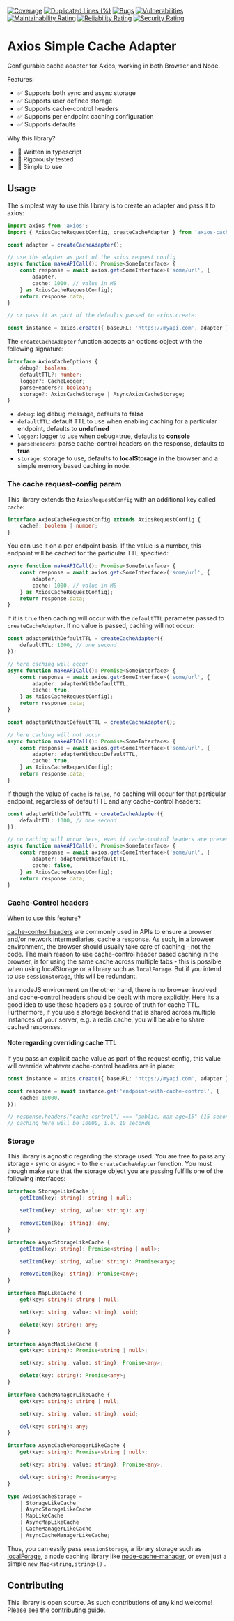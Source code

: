 [![Coverage](https://sonarcloud.io/api/project_badges/measure?project=Goldziher_axios-cache&metric=coverage)](https://sonarcloud.io/summary/new_code?id=Goldziher_axios-cache)
[![Duplicated Lines (%)](https://sonarcloud.io/api/project_badges/measure?project=Goldziher_axios-cache&metric=duplicated_lines_density)](https://sonarcloud.io/summary/new_code?id=Goldziher_axios-cache)
[![Bugs](https://sonarcloud.io/api/project_badges/measure?project=Goldziher_axios-cache&metric=bugs)](https://sonarcloud.io/summary/new_code?id=Goldziher_axios-cache)
[![Vulnerabilities](https://sonarcloud.io/api/project_badges/measure?project=Goldziher_axios-cache&metric=vulnerabilities)](https://sonarcloud.io/summary/new_code?id=Goldziher_axios-cache)
[![Maintainability Rating](https://sonarcloud.io/api/project_badges/measure?project=Goldziher_axios-cache&metric=sqale_rating)](https://sonarcloud.io/summary/new_code?id=Goldziher_axios-cache)
[![Reliability Rating](https://sonarcloud.io/api/project_badges/measure?project=Goldziher_axios-cache&metric=reliability_rating)](https://sonarcloud.io/summary/new_code?id=Goldziher_axios-cache)
[![Security Rating](https://sonarcloud.io/api/project_badges/measure?project=Goldziher_axios-cache&metric=security_rating)](https://sonarcloud.io/summary/new_code?id=Goldziher_axios-cache)

# Axios Simple Cache Adapter

Configurable cache adapter for Axios, working in both Browser and Node.

Features:

-   ✅ Supports both sync and async storage
-   ✅ Supports user defined storage
-   ✅ Supports cache-control headers
-   ✅ Supports per endpoint caching configuration
-   ✅ Supports defaults

Why this library?

-   💯 Written in typescript
-   💯 Rigorously tested
-   💯 Simple to use

## Usage

The simplest way to use this library is to create an adapter and pass it to axios:

```typescript
import axios from 'axios';
import { AxiosCacheRequestConfig, createCacheAdapter } from 'axios-cache';

const adapter = createCacheAdapter();

// use the adapter as part of the axios request config
async function makeAPICall(): Promise<SomeInterface> {
    const response = await axios.get<SomeInterface>('some/url', {
        adapter,
        cache: 1000, // value in MS
    } as AxiosCacheRequestConfig);
    return response.data;
}

// or pass it as part of the defaults passed to axios.create:

const instance = axios.create({ baseURL: 'https://myapi.com', adapter });
```

The `createCacheAdapter` function accepts an options object with the following signature:

```typescript
interface AxiosCacheOptions {
    debug?: boolean;
    defaultTTL?: number;
    logger?: CacheLogger;
    parseHeaders?: boolean;
    storage?: AxiosCacheStorage | AsyncAxiosCacheStorage;
}
```

-   `debug`: log debug message, defaults to **false**
-   `defaultTTL`: default TTL to use when enabling caching for a particular endpoint, defaults to **undefined**
-   `logger`: logger to use when debug=true, defaults to **console**
-   `parseHeaders`: parse cache-control headers on the response, defaults to **true**
-   `storage`: storage to use, defaults to **localStorage** in the browser and a simple memory based caching in node.

### The cache request-config param

This library extends the `AxiosRequestConfig` with an additional key called `cache`:

```typescript
interface AxiosCacheRequestConfig extends AxiosRequestConfig {
    cache?: boolean | number;
}
```

You can use it on a per endpoint basis. If the value is a number, this endpoint will be cached for the particular TTL
specified:

```typescript
async function makeAPICall(): Promise<SomeInterface> {
    const response = await axios.get<SomeInterface>('some/url', {
        adapter,
        cache: 1000, // value in MS
    } as AxiosCacheRequestConfig);
    return response.data;
}
```

If it is `true` then caching will occur with the `defaultTTL` parameter passed to `createCacheAdapter`. If no value is
passed, caching will not occur:

```typescript
const adapterWithDefaultTTL = createCacheAdapter({
    defaultTTL: 1000, // one second
});

// here caching will occur
async function makeAPICall(): Promise<SomeInterface> {
    const response = await axios.get<SomeInterface>('some/url', {
        adapter: adapterWithDefaultTTL,
        cache: true,
    } as AxiosCacheRequestConfig);
    return response.data;
}

const adapterWithoutDefaultTTL = createCacheAdapter();

// here caching will not occur
async function makeAPICall(): Promise<SomeInterface> {
    const response = await axios.get<SomeInterface>('some/url', {
        adapter: adapterWithoutDefaultTTL,
        cache: true,
    } as AxiosCacheRequestConfig);
    return response.data;
}
```

If though the value of `cache` is `false`, no caching will occur for that particular endpoint, regardless of defaultTTL
and any cache-control headers:

```typescript
const adapterWithDefaultTTL = createCacheAdapter({
    defaultTTL: 1000, // one second
});

// no caching will occur here, even if cache-control headers are present
async function makeAPICall(): Promise<SomeInterface> {
    const response = await axios.get<SomeInterface>('some/url', {
        adapter: adapterWithDefaultTTL,
        cache: false,
    } as AxiosCacheRequestConfig);
    return response.data;
}
```

### Cache-Control headers

When to use this feature?

[cache-control headers](https://developer.mozilla.org/en-US/docs/Web/HTTP/Headers/Cache-Control) are commonly used in
APIs to ensure a browser and/or network intermediaries, cache a response. As such, in a browser environment, the browser
should usually take care of caching - not the code. The main reason to use cache-control header based caching in the
browser, is for using the same cache across multiple tabs - this is possible when using localStorage or a library such
as `localForage`. But if you intend to use `sessionStorage`, this will be redundant.

In a nodeJS environment on the other hand, there is no browser involved and cache-control headers should be dealt with
more explicitly. Here its a good idea to use these headers as a source of truth for cache TTL. Furthermore, if you use a
storage backend that is shared across multiple instances of your server, e.g. a redis cache, you will be able to share
cached responses.

#### Note regarding overriding cache TTL

If you pass an explicit cache value as part of the request config, this value will override whatever cache-control
headers are in place:

```typescript
const instance = axios.create({ baseURL: 'https://myapi.com', adapter });

const response = await instance.get('endpoint-with-cache-control', {
    cache: 10000,
});

// response.headers["cache-control"] === "public, max-age=15" (15 seconds)
// caching here will be 10000, i.e. 10 seconds
```

### Storage

This library is agnostic regarding the storage used. You are free to pass any storage - sync or async - to
the `createCacheAdapter` function. You must though make sure that the storage object you are passing fulfills one of the
following interfaces:

```typescript
interface StorageLikeCache {
    getItem(key: string): string | null;

    setItem(key: string, value: string): any;

    removeItem(key: string): any;
}

interface AsyncStorageLikeCache {
    getItem(key: string): Promise<string | null>;

    setItem(key: string, value: string): Promise<any>;

    removeItem(key: string): Promise<any>;
}

interface MapLikeCache {
    get(key: string): string | null;

    set(key: string, value: string): void;

    delete(key: string): any;
}

interface AsyncMapLikeCache {
    get(key: string): Promise<string | null>;

    set(key: string, value: string): Promise<any>;

    delete(key: string): Promise<any>;
}

interface CacheManagerLikeCache {
    get(key: string): string | null;

    set(key: string, value: string): void;

    del(key: string): any;
}

interface AsyncCacheManagerLikeCache {
    get(key: string): Promise<string | null>;

    set(key: string, value: string): Promise<any>;

    del(key: string): Promise<any>;
}

type AxiosCacheStorage =
    | StorageLikeCache
    | AsyncStorageLikeCache
    | MapLikeCache
    | AsyncMapLikeCache
    | CacheManagerLikeCache
    | AsyncCacheManagerLikeCache;
```

Thus, you can easily pass `sessionStorage`, a library storage such as [
localForage](https://www.npmjs.com/package/localforage), a node caching library
like [node-cache-manager](https://www.npmjs.com/package/cache-manager), or even just a simple `new Map<string,string>()`
.

## Contributing

This library is open source. As such contributions of any kind welcome! Please see
the [contributing guide](CONTRIBUTING.md).
